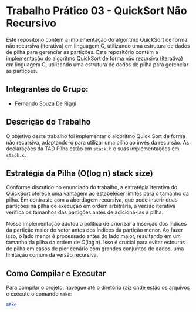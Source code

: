 # Trabalho Prático 03 - QuickSort Não Recursivo

Este repositório contém a implementação do algoritmo QuickSort de forma não recursiva (iterativa) em linguagem C, utilizando uma estrutura de dados de pilha para gerenciar as partições.
Este repositório contém a implementação do algoritmo QuickSort de forma não recursiva (iterativa) em linguagem C, utilizando uma estrutura de dados de pilha para gerenciar as partições.

## Integrantes do Grupo:
* Fernando Souza De Riggi

## Descrição do Trabalho

O objetivo deste trabalho foi implementar o algoritmo Quick Sort de forma não recursiva, adaptando-o para utilizar uma pilha ao invés da recursão. As declarações da TAD Pilha estão em `stack.h` e suas implementações em `stack.c`.

## Estratégia da Pilha (O(log n) stack size)

Conforme discutido no enunciado do trabalho, a estratégia iterativa do QuickSort oferece uma vantagem ao estabelecer limites para o tamanho da pilha. Em contraste com a abordagem recursiva, que pode inserir duas partições na pilha de execução em ordem arbitrária, a versão iterativa verifica os tamanhos das partições antes de adicioná-las à pilha.

Nossa implementação adotou a política de priorizar a inserção dos índices da partição maior do vetor antes dos índices da partição menor. Ao fazer isso, o lado menor é processado antes do lado maior, resultando em um tamanho da pilha da ordem de $O(\log n)$. Isso é crucial para evitar estouros de pilha em casos de pior cenário com grandes conjuntos de dados, uma limitação comum da versão recursiva.

## Como Compilar e Executar

Para compilar o projeto, navegue até o diretório raiz onde estão os arquivos e execute o comando `make`:

```bash
make
